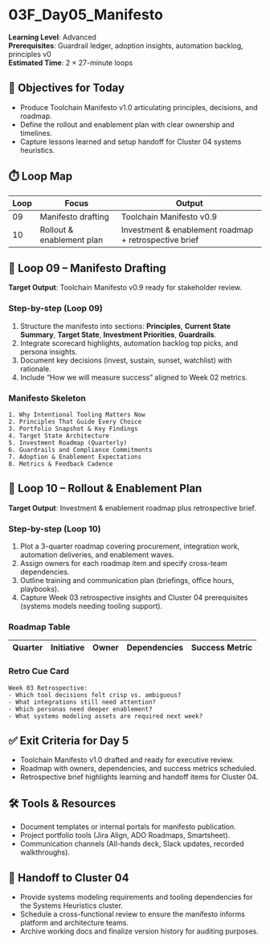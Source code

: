 # 03F_Day05_Manifesto

**Learning Level**: Advanced  
**Prerequisites**: Guardrail ledger, adoption insights, automation backlog, principles v0  
**Estimated Time**: 2 × 27-minute loops

## 🎯 Objectives for Today

- Produce Toolchain Manifesto v1.0 articulating principles, decisions, and roadmap.
- Define the rollout and enablement plan with clear ownership and timelines.
- Capture lessons learned and setup handoff for Cluster 04 systems heuristics.

## ⏱️ Loop Map

| Loop | Focus | Output |
| --- | --- | --- |
| 09 | Manifesto drafting | Toolchain Manifesto v0.9 |
| 10 | Rollout & enablement plan | Investment & enablement roadmap + retrospective brief |

## 📝 Loop 09 – Manifesto Drafting

**Target Output**: Toolchain Manifesto v0.9 ready for stakeholder review.

### Step-by-step (Loop 09)

1. Structure the manifesto into sections: **Principles**, **Current State Summary**, **Target State**, **Investment Priorities**, **Guardrails**.
2. Integrate scorecard highlights, automation backlog top picks, and persona insights.
3. Document key decisions (invest, sustain, sunset, watchlist) with rationale.
4. Include “How we will measure success” aligned to Week 02 metrics.

### Manifesto Skeleton

```text
1. Why Intentional Tooling Matters Now
2. Principles That Guide Every Choice
3. Portfolio Snapshot & Key Findings
4. Target State Architecture
5. Investment Roadmap (Quarterly)
6. Guardrails and Compliance Commitments
7. Adoption & Enablement Expectations
8. Metrics & Feedback Cadence
```

## 🚀 Loop 10 – Rollout & Enablement Plan

**Target Output**: Investment & enablement roadmap plus retrospective brief.

### Step-by-step (Loop 10)

1. Plot a 3-quarter roadmap covering procurement, integration work, automation deliveries, and enablement waves.
2. Assign owners for each roadmap item and specify cross-team dependencies.
3. Outline training and communication plan (briefings, office hours, playbooks).
4. Capture Week 03 retrospective insights and Cluster 04 prerequisites (systems models needing tooling support).

### Roadmap Table

| Quarter | Initiative | Owner | Dependencies | Success Metric |
| --- | --- | --- | --- | --- |

### Retro Cue Card

```text
Week 03 Retrospective:
- Which tool decisions felt crisp vs. ambiguous?
- What integrations still need attention?
- Which personas need deeper enablement?
- What systems modeling assets are required next week?
```

## ✅ Exit Criteria for Day 5

- Toolchain Manifesto v1.0 drafted and ready for executive review.
- Roadmap with owners, dependencies, and success metrics scheduled.
- Retrospective brief highlights learning and handoff items for Cluster 04.

## 🛠️ Tools & Resources

- Document templates or internal portals for manifesto publication.
- Project portfolio tools (Jira Align, ADO Roadmaps, Smartsheet).
- Communication channels (All-hands deck, Slack updates, recorded walkthroughs).

## 🔗 Handoff to Cluster 04

- Provide systems modeling requirements and tooling dependencies for the Systems Heuristics cluster.
- Schedule a cross-functional review to ensure the manifesto informs platform and architecture teams.
- Archive working docs and finalize version history for auditing purposes.
